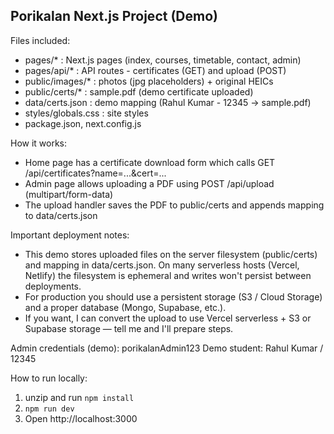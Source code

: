 
Porikalan Next.js Project (Demo)
--------------------------------
Files included:
- pages/* : Next.js pages (index, courses, timetable, contact, admin)
- pages/api/* : API routes - certificates (GET) and upload (POST)
- public/images/* : photos (jpg placeholders) + original HEICs
- public/certs/* : sample.pdf (demo certificate uploaded)
- data/certs.json : demo mapping (Rahul Kumar - 12345 -> sample.pdf)
- styles/globals.css : site styles
- package.json, next.config.js

How it works:
- Home page has a certificate download form which calls GET /api/certificates?name=...&cert=...
- Admin page allows uploading a PDF using POST /api/upload (multipart/form-data)
- The upload handler saves the PDF to public/certs and appends mapping to data/certs.json

Important deployment notes:
- This demo stores uploaded files on the server filesystem (public/certs) and mapping in data/certs.json.
  On many serverless hosts (Vercel, Netlify) the filesystem is ephemeral and writes won't persist between deployments.
- For production you should use a persistent storage (S3 / Cloud Storage) and a proper database (Mongo, Supabase, etc.).
- If you want, I can convert the upload to use Vercel serverless + S3 or Supabase storage — tell me and I'll prepare steps.

Admin credentials (demo): porikalanAdmin123
Demo student: Rahul Kumar / 12345

How to run locally:
1. unzip and run `npm install`
2. `npm run dev`
3. Open http://localhost:3000
